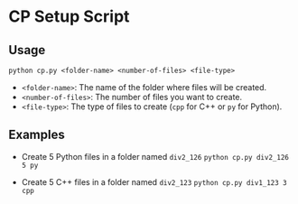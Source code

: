 # CP Setup Script

## Usage

`python cp.py <folder-name> <number-of-files> <file-type>`

- `<folder-name>`: The name of the folder where files will be created.
- `<number-of-files>`: The number of files you want to create.
- `<file-type>`: The type of files to create (`cpp` for C++ or `py` for Python).

## Examples

- Create 5 Python files in a folder named `div2_126`
  `python cp.py div2_126 5 py`

- Create 5 C++ files in a folder named `div2_123`
  `python cp.py div1_123 3 cpp`
